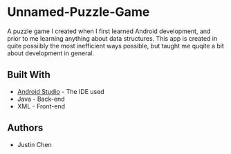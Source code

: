 # Unnamed-Puzzle-Game
A puzzle game I created when I first learned Android development, and prior to me learning anything about data structures. This app
is created in quite possiibly the most inefficient ways possible, but taught me quqite a bit about development in general.

## Built With
* [Android Studio](https://developer.android.com/studio/) - The IDE used
* Java - Back-end
* XML - Front-end

## Authors
* Justin Chen
